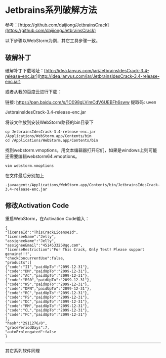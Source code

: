 # Jetbrains系列破解方法

参考：[https://github.com/daijiong/JetbrainsCrack](https://github.com/daijiong/JetbrainsCrack)

以下步骤以WebStorm为例，其它工具步骤一致。

## 破解补丁

破解补丁下载地址：[http://idea.lanyus.com/jar/JetbrainsIdesCrack-3.4-release-enc.jar](http://idea.lanyus.com/jar/JetbrainsIdesCrack-3.4-release-enc.jar)

或者从我的百度云进行下载：

链接: <https://pan.baidu.com/s/1C098gLVimCdV6UEBFh6sww> 提取码: uven

JetbrainsIdesCrack-3.4-release-enc.jar

将该文件放到安装WebStorm路径的bin目录下

```shell
cp JetbrainsIdesCrack-3.4-release-enc.jar /Applications/WebStorm.app/Contents/bin
cd /Applications/WebStorm.app/Contents/bin
```

找到webstorm.vmoptions，用文本编辑器打开它们，如果是windows上则可能还需要编辑webstorm64.vmoptions。

```shell
vim webstorm.vmoptions
```

在文件最后分别加上

```vim
-javaagent:/Applications/WebStorm.app/Contents/bin/JetbrainsIdesCrack-3.4-release-enc.jar
```

## 修改Activation Code

重启WebStorm，在Activation Code输入：

```vim
{
"licenseId":"ThisCrackLicenseId",
"licenseeName":"Jelly",
"assigneeName":"Jelly",
"assigneeEmail":"451453325@qq.com",
"licenseRestriction":"For This Crack, Only Test! Please support genuine!!!",
"checkConcurrentUse":false,
"products":[
{"code":"II","paidUpTo":"2099-12-31"},
{"code":"DM","paidUpTo":"2099-12-31"},
{"code":"AC","paidUpTo":"2099-12-31"},
{"code":"RS0","paidUpTo":"2099-12-31"},
{"code":"WS","paidUpTo":"2099-12-31"},
{"code":"DPN","paidUpTo":"2099-12-31"},
{"code":"RC","paidUpTo":"2099-12-31"},
{"code":"PS","paidUpTo":"2099-12-31"},
{"code":"DC","paidUpTo":"2099-12-31"},
{"code":"RM","paidUpTo":"2099-12-31"},
{"code":"CL","paidUpTo":"2099-12-31"},
{"code":"PC","paidUpTo":"2099-12-31"}
],
"hash":"2911276/0",
"gracePeriodDays":7,
"autoProlongated":false
}
```

________
其它系列软件同理
